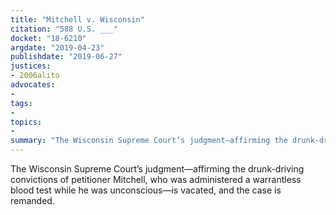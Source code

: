 ```yaml
---
title: "Mitchell v. Wisconsin"
citation: "588 U.S. ___"
docket: "18-6210"
argdate: "2019-04-23"
publishdate: "2019-06-27"
justices:
- 2006alito
advocates:
- 
tags:
- 
topics:
- 
summary: "The Wisconsin Supreme Court’s judgment—affirming the drunk-driving convictions of petitioner Mitchell, who was administered a warrantless blood test while he was unconscious—is vacated, and the case is remanded."
---
```

The Wisconsin Supreme Court’s judgment—affirming the drunk-driving convictions of petitioner Mitchell, who was administered a warrantless blood test while he was unconscious—is vacated, and the case is remanded.

